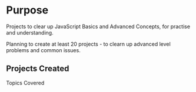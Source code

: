 # Purpose
Projects to clear up JavaScript Basics and Advanced Concepts, for practise and understanding.

Planning to create at least 20 projects - to clearn up advanced level problems and common issues.

## Projects Created

Topics Covered

